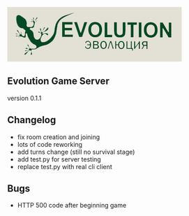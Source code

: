 ![logo](/evolution_logo.png)
## Evolution Game Server
version 0.1.1

## Changelog
- fix room creation and joining
- lots of code reworking
- add turns change (still no survival stage)
- add test.py for server testing
- replace test.py with real cli client

## Bugs
- HTTP 500 code after beginning game
